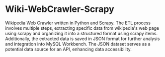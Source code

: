 # Wiki-WebCrawler-Scrapy
Wikipedia Web Crawler written in Python and Scrapy. The ETL process involves multiple steps, extracting specific data from wikipedia's web page using scrapy and organizing it into a structured format using scrapy items. Additionally, the extracted data is saved in JSON format for further analysis and integration into MySQL Workbench. The JSON dataset serves as a  potential data source for an API, enhancing data accessibility.
